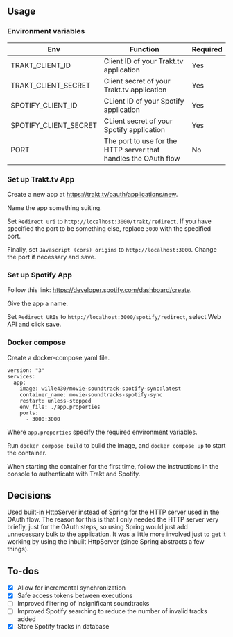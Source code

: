 ## Usage

### Environment variables

| Env                   | Function                                                        | Required |
| --------------------- | --------------------------------------------------------------- | -------- |
| TRAKT_CLIENT_ID       | Client ID of your Trakt.tv application                          | Yes      |
| TRAKT_CLIENT_SECRET   | Client secret of your Trakt.tv application                      | Yes      |
| SPOTIFY_CLIENT_ID     | CLient ID of your Spotify application                           | Yes      |
| SPOTIFY_CLIENT_SECRET | CLient secret of your Spotify application                       | Yes      |
| PORT                  | The port to use for the HTTP server that handles the OAuth flow | No       |

### Set up Trakt.tv App

Create a new app at https://trakt.tv/oauth/applications/new.

Name the app something suiting.

Set `Redirect uri` to `http://localhost:3000/trakt/redirect`. If you have specified the port to be something else, replace `3000` with the specified port.

Finally, set `Javascript (cors) origins` to `http://localhost:3000`. Change the port if necessary and save.

### Set up Spotify App

Follow this link: https://developer.spotify.com/dashboard/create.

Give the app a name.

Set `Redirect URIs` to `http://localhost:3000/spotify/redirect`, select Web API and click save.

### Docker compose

Create a docker-compose.yaml file.

```
version: "3"
services:
  app:
    image: wille430/movie-soundtrack-spotify-sync:latest
    container_name: movie-soundtracks-spotify-sync
    restart: unless-stopped
    env_file: ./app.properties
    ports:
      - 3000:3000

```

Where `app.properties` specify the required environment variables.

Run `docker compose build` to build the image, and `docker compose up` to start the container.

When starting the container for the first time, follow the instructions in the console to authenticate with Trakt and Spotify.

## Decisions

Used built-in HttpServer instead of Spring for the HTTP server used in the OAuth flow. The reason for this is that I only needed the HTTP server very briefly, just for the OAuth steps, so using Spring would just add unnecessary bulk to the application. It was a little more involved just to get it working by using the inbuilt HttpServer (since Spring abstracts a few things).

## To-dos

- [x] Allow for incremental synchronization
- [x] Safe access tokens between executions
- [ ] Improved filtering of insignificant soundtracks
- [ ] Improved Spotify searching to reduce the number of invalid tracks added
- [x] Store Spotify tracks in database
